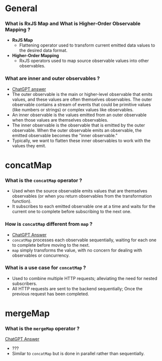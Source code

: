 # General
### What is RxJS Map and What is Higher-Order Observable Mapping ?
- **RxJS Map** 
	- Flattening operator used to transform current emitted data values to the desired data format.
- **Higher-Order Mapping**
	- RxJS operators used to map source observable values into other observables.

### What are inner and outer observables ?
- [ChatGPT answer](https://chatgpt.com/c/66e4049d-5008-8012-958b-ffaec6d66b37)
- The outer observable is the main or higher-level observable that emits values, and these values are often themselves observables. The outer observable contains a stream of events that could be primitive values (like numbers or strings) or complex values like observables.
- An inner observable is the values emitted from an outer observable when those values are themselves observables.
- The inner observable is the observable that is emitted by the outer observable. When the outer observable emits an observable, the emitted observable becomes the "inner observable." 
- Typically, we want to flatten these inner observables to work with the values they emit.

# concatMap
### What is the `concatMap` operator ?
- Used when the source observable emits values that are themselves observables (or when you return observables from the transformation function). 
- It subscribes to each emitted observable one at a time and waits for the current one to complete before subscribing to the next one.

### How is `concatMap` different from `map` ?
- [ChatGPT Answer](https://chatgpt.com/c/66e401d2-e3a8-8012-8108-f79ec1348f56)
- `concatMap` processes each observable sequentially, waiting for each one to complete before moving to the next. 
- `map` simply transforms the value, with no concern for dealing with observables or concurrency.

### What is a use case for `concatMap` ?
- Used to combine multiple HTTP requests; alleviating the need for nested subscribers.
- All HTTP requests are sent to the backend sequentially; Once the previous request has been completed.

# mergeMap
### What is the `mergeMap` operator ?
[ChatGPT Answer](https://chatgpt.com/c/66e40475-2f14-8012-b8ce-d452d30780ec)
- ???
- Similar to `concatMap` but is done in parallel rather than sequentially.

